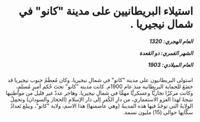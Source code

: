 <h1 dir="rtl">استيلاء البريطانيين على مدينة "كانو" في شمال نيجيريا .</h1>

<h5 dir="rtl">العام الهجري:  1320

الشهر القمري: ذو القعدة

العام الميلادي: 1903</h5>

<p dir="rtl">استولى البريطانيون على مدينة "كانو" في شمالِ نيجيريا، وكان مُعظَمُ جنوب نيجيريا قد خضَعَ للحماية البريطانية منذ عام 1900م. كانت مدينة "كانو" تحتَ حُكم أميرٍ مُسلمٍ، وكانت مركزًا تجاريًّا وعسكريًّا مهمًّا في شمالِ نيجيريا. وهاجر عددٌ غير قليل من مواطنيها نتيجةً لهذا الغزو الاستعماري، من دارِ الكُفرِ إلى دار الإسلامِ (الحجاز والسودان) وتحمِلُ الولايةُ التي توجَدُ فيها هذه المدينةُ (وهي عاصمتها) هذا الاسم، ولاية "كانو"، ويبلغ تَعدادُ سكَّانِها حوالي (15) مليون نسمة.</p></br>
